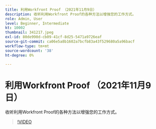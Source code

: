 ```yaml
---
title: 利用Workfront Proof （2021年11月9日）
description: 收听利用Workfront Proof的各种方法以增强您的工作方式。
role: Admin, User
level: Beginner, Intermediate
kt: 10002
thumbnail: 341217.jpeg
exl-id: 80de990d-cb09-41cf-8d25-5471a9726eaf
source-git-commit: ca06e5a8b1602a7bcfb83a43f529680a5a96bacf
workflow-type: tm+mt
source-wordcount: '38'
ht-degree: 0%

---
```


# 利用Workfront Proof （2021年11月9日）

收听利用Workfront Proof的各种方法以增强您的工作方式。

>[!VIDEO](https://video.tv.adobe.com/v/341217/?quality=12&learn=on)
